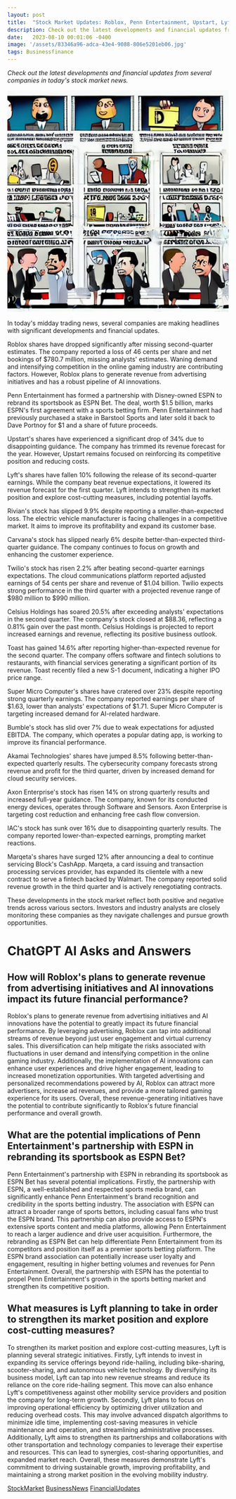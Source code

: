 ```yaml
---
layout: post
title:  "Stock Market Updates: Roblox, Penn Entertainment, Upstart, Lyft, Rivian, Carvana, Twilio, Celsius Holdings, Toast, Super Micro Computer, Bumble, Akamai Technologies, Axon Enterprise, IAC, Marqeta"
description: Check out the latest developments and financial updates from several companies in today's stock market news.
date:   2023-08-10 00:01:06 -0400
image: '/assets/83346a96-adca-43e4-9088-806e5201eb06.jpg'
tags: Businessfinance
---
```

*Check out the latest developments and financial updates from several companies in today's stock market news.*

![cartoon style image of Companies, Making headlines Mixed reactions Midday trading on the Stock market that has Financial charts](/assets/83346a96-adca-43e4-9088-806e5201eb06.jpg "Stock Market Updates: Roblox, Penn Entertainment, Upstart, Lyft, Rivian, Carvana, Twilio, Celsius Holdings, Toast, Super Micro Computer, Bumble, Akamai Technologies, Axon Enterprise, IAC, Marqeta")

In today's midday trading news, several companies are making headlines with significant developments and financial updates.

Roblox shares have dropped significantly after missing second-quarter estimates. The company reported a loss of 46 cents per share and net bookings of $780.7 million, missing analysts' estimates. Waning demand and intensifying competition in the online gaming industry are contributing factors. However, Roblox plans to generate revenue from advertising initiatives and has a robust pipeline of AI innovations.

Penn Entertainment has formed a partnership with Disney-owned ESPN to rebrand its sportsbook as ESPN Bet. The deal, worth $1.5 billion, marks ESPN's first agreement with a sports betting firm. Penn Entertainment had previously purchased a stake in Barstool Sports and later sold it back to Dave Portnoy for $1 and a share of future proceeds.

Upstart's shares have experienced a significant drop of 34% due to disappointing guidance. The company has trimmed its revenue forecast for the year. However, Upstart remains focused on reinforcing its competitive position and reducing costs.

Lyft's shares have fallen 10% following the release of its second-quarter earnings. While the company beat revenue expectations, it lowered its revenue forecast for the first quarter. Lyft intends to strengthen its market position and explore cost-cutting measures, including potential layoffs.

Rivian's stock has slipped 9.9% despite reporting a smaller-than-expected loss. The electric vehicle manufacturer is facing challenges in a competitive market. It aims to improve its profitability and expand its customer base.

Carvana's stock has slipped nearly 6% despite better-than-expected third-quarter guidance. The company continues to focus on growth and enhancing the customer experience.

Twilio's stock has risen 2.2% after beating second-quarter earnings expectations. The cloud communications platform reported adjusted earnings of 54 cents per share and revenue of $1.04 billion. Twilio expects strong performance in the third quarter with a projected revenue range of $980 million to $990 million.

Celsius Holdings has soared 20.5% after exceeding analysts' expectations in the second quarter. The company's stock closed at $88.36, reflecting a 0.81% gain over the past month. Celsius Holdings is projected to report increased earnings and revenue, reflecting its positive business outlook.

Toast has gained 14.6% after reporting higher-than-expected revenue for the second quarter. The company offers software and fintech solutions to restaurants, with financial services generating a significant portion of its revenue. Toast recently filed a new S-1 document, indicating a higher IPO price range.

Super Micro Computer's shares have cratered over 23% despite reporting strong quarterly earnings. The company reported earnings per share of $1.63, lower than analysts' expectations of $1.71. Super Micro Computer is targeting increased demand for AI-related hardware.

Bumble's stock has slid over 7% due to weak expectations for adjusted EBITDA. The company, which operates a popular dating app, is working to improve its financial performance.

Akamai Technologies' shares have jumped 8.5% following better-than-expected quarterly results. The cybersecurity company forecasts strong revenue and profit for the third quarter, driven by increased demand for cloud security services.

Axon Enterprise's stock has risen 14% on strong quarterly results and increased full-year guidance. The company, known for its conducted energy devices, operates through Software and Sensors. Axon Enterprise is targeting cost reduction and enhancing free cash flow conversion.

IAC's stock has sunk over 16% due to disappointing quarterly results. The company reported lower-than-expected earnings, prompting market reactions.

Marqeta's shares have surged 12% after announcing a deal to continue servicing Block's CashApp. Marqeta, a card issuing and transaction processing services provider, has expanded its clientele with a new contract to serve a fintech backed by Walmart. The company reported solid revenue growth in the third quarter and is actively renegotiating contracts.

These developments in the stock market reflect both positive and negative trends across various sectors. Investors and industry analysts are closely monitoring these companies as they navigate challenges and pursue growth opportunities.


# ChatGPT AI Asks and Answers
## How will Roblox's plans to generate revenue from advertising initiatives and AI innovations impact its future financial performance?
Roblox's plans to generate revenue from advertising initiatives and AI innovations have the potential to greatly impact its future financial performance. By leveraging advertising, Roblox can tap into additional streams of revenue beyond just user engagement and virtual currency sales. This diversification can help mitigate the risks associated with fluctuations in user demand and intensifying competition in the online gaming industry. Additionally, the implementation of AI innovations can enhance user experiences and drive higher engagement, leading to increased monetization opportunities. With targeted advertising and personalized recommendations powered by AI, Roblox can attract more advertisers, increase ad revenues, and provide a more tailored gaming experience for its users. Overall, these revenue-generating initiatives have the potential to contribute significantly to Roblox's future financial performance and overall growth.

## What are the potential implications of Penn Entertainment's partnership with ESPN in rebranding its sportsbook as ESPN Bet?
Penn Entertainment's partnership with ESPN in rebranding its sportsbook as ESPN Bet has several potential implications. Firstly, the partnership with ESPN, a well-established and respected sports media brand, can significantly enhance Penn Entertainment's brand recognition and credibility in the sports betting industry. The association with ESPN can attract a broader range of sports bettors, including casual fans who trust the ESPN brand. This partnership can also provide access to ESPN's extensive sports content and media platforms, allowing Penn Entertainment to reach a larger audience and drive user acquisition. Furthermore, the rebranding as ESPN Bet can help differentiate Penn Entertainment from its competitors and position itself as a premier sports betting platform. The ESPN brand association can potentially increase user loyalty and engagement, resulting in higher betting volumes and revenues for Penn Entertainment. Overall, the partnership with ESPN has the potential to propel Penn Entertainment's growth in the sports betting market and strengthen its competitive position.

## What measures is Lyft planning to take in order to strengthen its market position and explore cost-cutting measures?
To strengthen its market position and explore cost-cutting measures, Lyft is planning several strategic initiatives. Firstly, Lyft intends to invest in expanding its service offerings beyond ride-hailing, including bike-sharing, scooter-sharing, and autonomous vehicle technology. By diversifying its business model, Lyft can tap into new revenue streams and reduce its reliance on the core ride-hailing segment. This move can also enhance Lyft's competitiveness against other mobility service providers and position the company for long-term growth. Secondly, Lyft plans to focus on improving operational efficiency by optimizing driver utilization and reducing overhead costs. This may involve advanced dispatch algorithms to minimize idle time, implementing cost-saving measures in vehicle maintenance and operation, and streamlining administrative processes. Additionally, Lyft aims to strengthen its partnerships and collaborations with other transportation and technology companies to leverage their expertise and resources. This can lead to synergies, cost-sharing opportunities, and expanded market reach. Overall, these measures demonstrate Lyft's commitment to driving sustainable growth, improving profitability, and maintaining a strong market position in the evolving mobility industry.


[StockMarket](/tags/StockMarket) [BusinessNews](/tags/BusinessNews) [FinancialUpdates](/tags/FinancialUpdates)